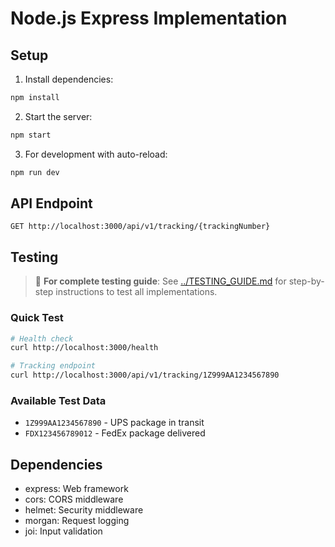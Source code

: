 # Node.js Express Implementation

## Setup

1. Install dependencies:
```bash
npm install
```

2. Start the server:
```bash
npm start
```

3. For development with auto-reload:
```bash
npm run dev
```

## API Endpoint

```
GET http://localhost:3000/api/v1/tracking/{trackingNumber}
```

## Testing

> 📖 **For complete testing guide**: See [../TESTING_GUIDE.md](../TESTING_GUIDE.md) for step-by-step instructions to test all implementations.

### Quick Test
```bash
# Health check
curl http://localhost:3000/health

# Tracking endpoint
curl http://localhost:3000/api/v1/tracking/1Z999AA1234567890
```

### Available Test Data
- `1Z999AA1234567890` - UPS package in transit
- `FDX123456789012` - FedEx package delivered

## Dependencies

- express: Web framework
- cors: CORS middleware
- helmet: Security middleware
- morgan: Request logging
- joi: Input validation
